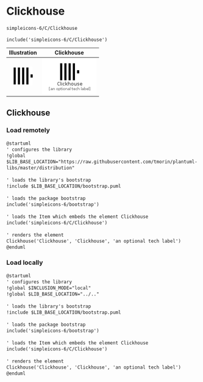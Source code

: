 # Clickhouse


```text
simpleicons-6/C/Clickhouse
```

```text
include('simpleicons-6/C/Clickhouse')
```



| Illustration | Clickhouse |
| :---: | :---: |
| ![illustration for Illustration](../../simpleicons-6/C/Clickhouse.png) | ![illustration for Clickhouse](../../simpleicons-6/C/Clickhouse.Local.png) |




## Clickhouse

### Load remotely
```plantuml
@startuml
' configures the library
!global $LIB_BASE_LOCATION="https://raw.githubusercontent.com/tmorin/plantuml-libs/master/distribution"

' loads the library's bootstrap
!include $LIB_BASE_LOCATION/bootstrap.puml

' loads the package bootstrap
include('simpleicons-6/bootstrap')

' loads the Item which embeds the element Clickhouse
include('simpleicons-6/C/Clickhouse')

' renders the element
Clickhouse('Clickhouse', 'Clickhouse', 'an optional tech label')
@enduml
```

### Load locally
```plantuml
@startuml
' configures the library
!global $INCLUSION_MODE="local"
!global $LIB_BASE_LOCATION="../.."

' loads the library's bootstrap
!include $LIB_BASE_LOCATION/bootstrap.puml

' loads the package bootstrap
include('simpleicons-6/bootstrap')

' loads the Item which embeds the element Clickhouse
include('simpleicons-6/C/Clickhouse')

' renders the element
Clickhouse('Clickhouse', 'Clickhouse', 'an optional tech label')
@enduml
```

